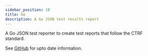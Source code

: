```yaml
---
sidebar_position: 10
title: Go
description: A Go JSON test results report
---
```


A Go JSON test reporter to create test reports that follow the CTRF standard.

See [GitHub](https://github.com/ctrf-io/go-ctrf-json-reporter) for upto date information.
